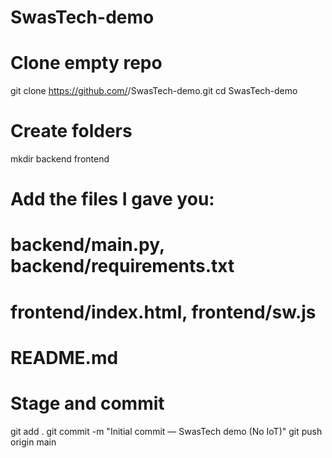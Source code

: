 # SwasTech-demo
# Clone empty repo
git clone https://github.com/<your-username>/SwasTech-demo.git
cd SwasTech-demo

# Create folders
mkdir backend frontend

# Add the files I gave you:
# backend/main.py, backend/requirements.txt
# frontend/index.html, frontend/sw.js
# README.md

# Stage and commit
git add .
git commit -m "Initial commit — SwasTech demo (No IoT)"
git push origin main
